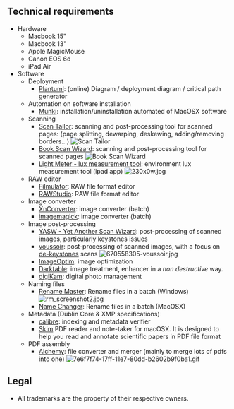 ## Technical requirements ##

* Hardware
     - Macbook 15"
     - Macbook 13"
     - Apple MagicMouse
     - Canon EOS 6d
     - iPad Air
* Software
     - Deployment
          + [Plantuml](http://www.plantuml.com/plantuml/uml/):  (online) Diagram / deployment diagram / critical path generator
     - Automation on software installation
          + [Munki](https://www.munki.org/munki/): installation/uninstallation automated of MacOSX software
     - Scanning
 	      + [Scan Tailor](http://scantailor.org/): scanning and post-processing tool for scanned pages: (page splitting, dewarping, deskewing, adding/removing borders...)
            ![Scan Tailor](https://bitbucket.org/repo/5qA7gpA/images/982419245-scantailor.png)
          + [Book Scan Wizard](https://sourceforge.net/projects/bookscanwizard/): scanning and post-processing tool for scanned pages
            ![Book Scan Wizard](https://bitbucket.org/repo/5qA7gpA/images/1113201993-book_Scan_wizard.jpg)
          + [Light Meter - lux measurement tool](https://itunes.apple.com/es/app/light-meter-lux-measurement-tool/id642285909?mt=8): environment lux measurement tool (ipad app)
            ![230x0w.jpg](https://bitbucket.org/repo/5qA7gpA/images/561974045-230x0w.jpg)
     - RAW editor
          + [Filmulator](https://github.com/CarVac/filmulator-gui): RAW file format editor
          + [RAWStudio](https://github.com/rawstudio/rawstudio): RAW file format editor
     - Image converter
          + [XnConverter](https://www.xnview.com/en/xnconvert/): image converter (batch)
          + [imagemagick](https://imagemagick.org/): image converter (batch)
     - Image post-processing
          + [YASW - Yet Another Scan Wizard](https://sourceforge.net/projects/yascanw/): post-processing of scanned images, particularly keystones issues
          + [voussoir](https://github.com/publicus/voussoir): post-processing of scanned images, with a focus on [de-keystones](https://www.researchgate.net/figure/Digital-image-process-for-keystone-and-fan-shape-distortions-correction-a-Keystone_fig6_258041815) scans
            ![670558305-voussoir.jpg](https://bitbucket.org/repo/5qA7gpA/images/670558305-voussoir.png)
          + [ImageOptim](https://github.com/ImageOptim/ImageOptim): image optimization
          * [Darktable](https://www.darktable.org/): image treatment, enhancer in a _non destructive_ way.
          * [digiKam](https://www.digikam.org/): digital photo management
     - Naming files
          + [Rename Master](http://www.joejoesoft.com/vcms/108/): Rename files in a batch (Windows)
            ![rm_screenshot2.jpg](https://bitbucket.org/repo/5qA7gpA/images/1559824972-rm_screenshot2.jpg)
          + [Name Changer](https://mrrsoftware.com/namechanger/): Rename files in a batch (MacOSX)
     - Metadata (Dublin Core & XMP specifications)
          - [calibre](https://calibre-ebook.com): indexing and metadata verifier
          - [Skim](https://skim-app.sourceforge.io) PDF reader and note-taker for macOSX. It is designed to help you read and annotate scientific papers in PDF file format
     - PDF assembly
          - [Alchemy](https://github.com/dawnlabs/alchemy): file converter and merger (mainly to merge lots of pdfs into one)
          ![7e6f7f74-17ff-11e7-80dd-b2602b9f0ba1.gif](https://bitbucket.org/repo/5qA7gpA/images/2680327398-7e6f7f74-17ff-11e7-80dd-b2602b9f0ba1.gif)
     
## Legal ##

* All trademarks are the property of their respective owners.